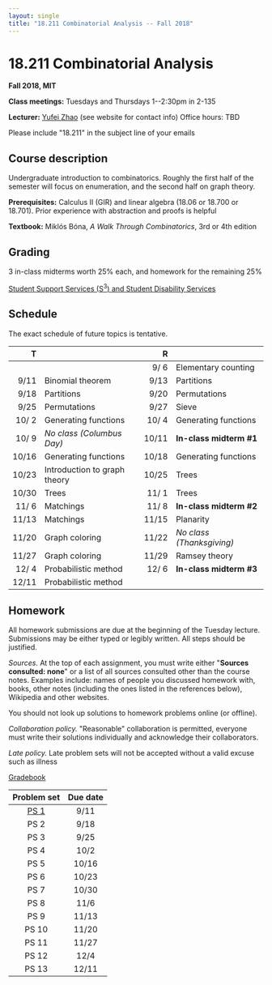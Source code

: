 ```yaml
---
layout: single
title: "18.211 Combinatorial Analysis -- Fall 2018"
---
```


18.211 Combinatorial Analysis
===============================================

**Fall 2018, MIT**

**Class meetings:** Tuesdays and Thursdays 1--2:30pm in 2-135

**Lecturer:** [Yufei Zhao](http://yufeizhao.com) (see website for contact info) Office hours: TBD

Please include "18.211" in the subject line of your emails

## Course description

Undergraduate introduction to combinatorics. Roughly the first half of the semester will focus on enumeration, and the second half on graph theory.

**Prerequisites:** Calculus II (GIR) and linear algebra (18.06 or 18.700 or 18.701). Prior experience with abstraction and proofs is helpful

**Textbook:** Miklós Bóna, _A Walk Through Combinatorics_, 3rd or 4th edition

## Grading

3 in-class midterms worth 25% each, and homework for the remaining 25%

[Student Support Services (S<sup>3</sup>) and Student Disability Services](s3)

## Schedule

The exact schedule of future topics is tentative.

| T      |                          | R    |                           |
| --:|--|--:|--|
| | | 9/ 6  | Elementary counting
| 9/11   | Binomial theorem         | 9/13 | Partitions
|   9/18 | Partitions               | 9/20 | Permutations
|   9/25 | Permutations             | 9/27 | Sieve
|  10/ 2 | Generating functions     | 10/ 4 | Generating functions
|  10/ 9 | _No class (Columbus Day)_ | 10/11 | **In-class midterm #1**
|  10/16 | Generating functions     | 10/18 | Generating functions
|  10/23 | Introduction to graph theory | 10/25 | Trees
|  10/30 | Trees                    | 11/ 1 | Trees
|  11/ 6 | Matchings                | 11/ 8 | **In-class midterm #2**
|  11/13 | Matchings                | 11/15 | Planarity
|  11/20 | Graph coloring           | 11/22 | _No class (Thanksgiving)_
|  11/27 | Graph coloring           | 11/29 | Ramsey theory
|  12/ 4 | Probabilistic method     | 12/ 6 | **In-class midterm #3**
|  12/11 | Probabilistic method

## Homework


All homework submissions are due at the beginning of the Tuesday lecture. Submissions may be either typed or legibly written. All steps should be justified.

_Sources._ At the top of each assignment, you must write either "**Sources consulted: none**" or a list of all sources consulted other than the course notes. Examples include: names of people you discussed homework with, books, other notes (including the ones listed in the references below), Wikipedia and other websites.

You should not look up solutions to homework problems online (or offline).

_Collaboration policy._ "Reasonable" collaboration is permitted, everyone must write their solutions individually and acknowledge their collaborators.

_Late policy._ Late problem sets will not be accepted without a valid excuse such as illness


[Gradebook](http://stellar.mit.edu/S/course/18/fa18/18.211/)

| Problem set | Due date |
|:---------------:|:-----------:|
| [PS 1](ps1.pdf) | 9/11 |
| PS 2 | 9/18 |
| PS 3 | 9/25 |
| PS 4 | 10/2 |
| PS 5 | 10/16 |
| PS 6 | 10/23 |
| PS 7 | 10/30 |
| PS 8 | 11/6 |
| PS 9 | 11/13 |
| PS 10 | 11/20 |
| PS 11 | 11/27 |
| PS 12 | 12/4 |
| PS 13 | 12/11 |

